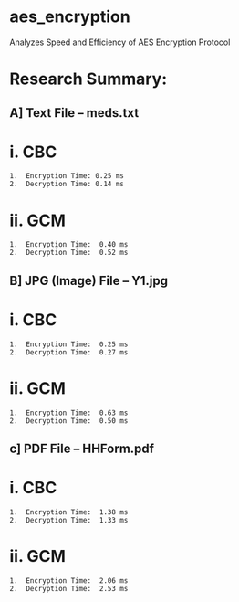 # aes_encryption
Analyzes Speed and Efficiency of AES Encryption Protocol

# Research Summary:

## A] Text File – meds.txt
  # i.	CBC
    1.	Encryption Time: 0.25 ms
    2.	Decryption Time: 0.14 ms
  # ii.	GCM
    1.	Encryption Time:  0.40 ms
    2.	Decryption Time:  0.52 ms
## B] JPG (Image) File – Y1.jpg
  # i.	CBC
    1.	Encryption Time:  0.25 ms
    2.	Decryption Time:  0.27 ms
  # ii.	GCM
    1.	Encryption Time:  0.63 ms
    2.	Decryption Time:  0.50 ms
## c] PDF File – HHForm.pdf
  # i.	CBC
    1.	Encryption Time:  1.38 ms
    2.	Decryption Time:  1.33 ms
  # ii.	GCM
    1.	Encryption Time:  2.06 ms
    2.	Decryption Time:  2.53 ms


